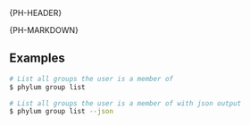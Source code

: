 {PH-HEADER}

{PH-MARKDOWN}

## Examples

```sh
# List all groups the user is a member of
$ phylum group list

# List all groups the user is a member of with json output
$ phylum group list --json
```
